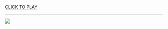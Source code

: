 
<a href="https://premium76.site?title=unblocked_games_can_your_pet&ref=13M">CLICK TO PLAY</a></h3>
<hr>

<a href="https://premium76.site?title=unblocked_games_can_your_pet&ref=13M"><img src="https://clearcache.store/games.png"></a>


